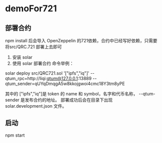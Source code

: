 # demoFor721

## 部署合约
npm install 后会导入 OpenZeppelin 的721依赖，合约中已经写好依赖，只需要将src/QRC.721 部署上去即可

1. 安装 solar
2. 使用 solar 部署合约 命令举例：

solar deploy src/QRC721.sol '["ipfs","iq"]' --qtum_rpc=http://liqi:qtum@127.0.0.1:13889 --qtum_sender=qUYqDmqgA5w8kkojgwoi4cmc18Y3tm8yPE

其中的 ["ipfs","iq"]是 token 的 name 和 symbol，名字和代币名称， --qtum-sender 是发布合约的地址。
部署成功后会在目录下出现 solar.development.json 文件。

## 启动
npm start
